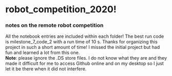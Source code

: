 # robot_competition_2020!
### notes on the remote robot competition
All the notebook entries are included within each folder! The best run code is milestone_7_code_2 with a run time of 10 s. Thanks for organizing this project in such a short amount of time! I missed the initial project but had fun and learned a lot from this one. <br/>
**Note**: please ignore the .DS store files. I do not know what they are and they made it difficult for me to access Github online and on my desktop so I just let it be there when it did not interfere. <br/>
